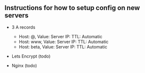 ## Instructions for how to setup config on new servers

- 3 A records
    - Host: @, Value: Server IP: TTL: Automatic
    - Host: www, Value: Server IP: TTL: Automatic
    - Host: beta, Value: Server IP: TTL: Automatic

- Lets Encrypt (todo)
- Nginx (todo)
